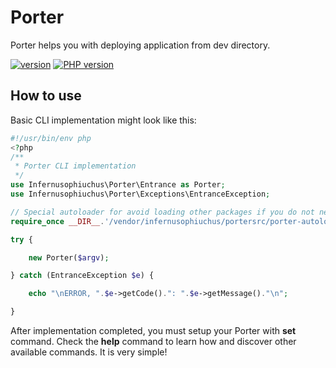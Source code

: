 # Porter

Porter helps you with deploying application from dev directory.

[![version](https://img.shields.io/badge/version-0.2.0-informational "version")](https://img.shields.io/badge/version-0.2.0-informational "version") [![PHP version](https://img.shields.io/badge/PHP-7.3%2B-blue "PHP version")](http:/https://img.shields.io/badge/PHP-7.3%2B-blue/ "PHP version")

## How to use

Basic CLI implementation might look like this:

```php
#!/usr/bin/env php
<?php
/**
 * Porter CLI implementation
 */
use Infernusophiuchus\Porter\Entrance as Porter;
use Infernusophiuchus\Porter\Exceptions\EntranceException;

// Special autoloader for avoid loading other packages if you do not need it.
require_once __DIR__.'/vendor/infernusophiuchus/portersrc/porter-autoload.php';

try {

    new Porter($argv);

} catch (EntranceException $e) {

    echo "\nERROR, ".$e->getCode().": ".$e->getMessage()."\n";

}

```

After implementation completed, you must setup your Porter with **set** command. Check the **help** command to learn how and discover other available commands. It is very simple!
